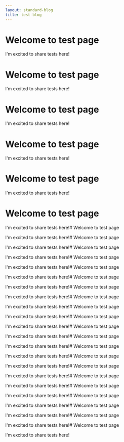 ```yaml
---
layout: standard-blog
title: test-blog
---
```


# Welcome to test page

I'm excited to share tests here!

# Welcome to test page

I'm excited to share tests here!

# Welcome to test page

I'm excited to share tests here!
# Welcome to test page

I'm excited to share tests here!
# Welcome to test page

I'm excited to share tests here!
# Welcome to test page

I'm excited to share tests here!# Welcome to test page

I'm excited to share tests here!# Welcome to test page

I'm excited to share tests here!# Welcome to test page

I'm excited to share tests here!# Welcome to test page

I'm excited to share tests here!# Welcome to test page

I'm excited to share tests here!# Welcome to test page

I'm excited to share tests here!# Welcome to test page

I'm excited to share tests here!# Welcome to test page

I'm excited to share tests here!# Welcome to test page

I'm excited to share tests here!# Welcome to test page

I'm excited to share tests here!# Welcome to test page

I'm excited to share tests here!# Welcome to test page

I'm excited to share tests here!# Welcome to test page

I'm excited to share tests here!# Welcome to test page

I'm excited to share tests here!# Welcome to test page

I'm excited to share tests here!# Welcome to test page

I'm excited to share tests here!# Welcome to test page

I'm excited to share tests here!# Welcome to test page

I'm excited to share tests here!# Welcome to test page

I'm excited to share tests here!# Welcome to test page

I'm excited to share tests here!# Welcome to test page

I'm excited to share tests here!